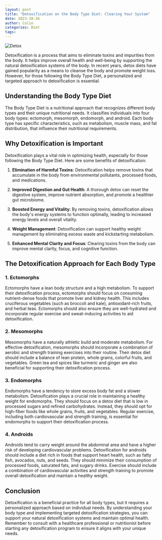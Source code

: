 ```yaml
---
layout: post
title: "Detoxification on the Body Type Diet: Clearing Your System"
date: 2023-10-26
author: Colin
categories: Diet
tags: 
---
```


![Detox](https://source.unsplash.com/1600x900/?detox)

Detoxification is a process that aims to eliminate toxins and impurities from the body. It helps improve overall health and well-being by supporting the natural detoxification systems of the body. In recent years, detox diets have gained popularity as a means to cleanse the body and promote weight loss. However, for those following the Body Type Diet, a personalized and targeted approach to detoxification is essential.

## Understanding the Body Type Diet

The Body Type Diet is a nutritional approach that recognizes different body types and their unique nutritional needs. It classifies individuals into four body types: ectomorph, mesomorph, endomorph, and android. Each body type has specific characteristics, such as metabolism, muscle mass, and fat distribution, that influence their nutritional requirements.

## Why Detoxification is Important

Detoxification plays a vital role in optimizing health, especially for those following the Body Type Diet. Here are some benefits of detoxification:

1. **Elimination of Harmful Toxins**: Detoxification helps remove toxins that accumulate in the body from environmental pollutants, processed foods, and medications.

2. **Improved Digestion and Gut Health**: A thorough detox can reset the digestive system, improve nutrient absorption, and promote a healthier gut microbiome.

3. **Boosted Energy and Vitality**: By removing toxins, detoxification allows the body's energy systems to function optimally, leading to increased energy levels and overall vitality.

4. **Weight Management**: Detoxification can support healthy weight management by eliminating excess waste and kickstarting metabolism.

5. **Enhanced Mental Clarity and Focus**: Clearing toxins from the body can improve mental clarity, focus, and cognitive function.

## The Detoxification Approach for Each Body Type

### 1. Ectomorphs

Ectomorphs have a lean body structure and a high metabolism. To support their detoxification process, ectomorphs should focus on consuming nutrient-dense foods that promote liver and kidney health. This includes cruciferous vegetables (such as broccoli and kale), antioxidant-rich fruits, and herbal teas. Ectomorphs should also ensure they are well-hydrated and incorporate regular exercise and sweat-inducing activities to aid detoxification.

### 2. Mesomorphs

Mesomorphs have a naturally athletic build and moderate metabolism. For effective detoxification, mesomorphs should incorporate a combination of aerobic and strength training exercises into their routine. Their detox diet should include a balance of lean protein, whole grains, colorful fruits, and vegetables. Green tea and spices like turmeric and ginger are also beneficial for supporting their detoxification process.

### 3. Endomorphs

Endomorphs have a tendency to store excess body fat and a slower metabolism. Detoxification plays a crucial role in maintaining a healthy weight for endomorphs. They should focus on a detox diet that is low in processed sugars and refined carbohydrates. Instead, they should opt for high-fiber foods like whole grains, fruits, and vegetables. Regular exercise, including both cardiovascular and strength training, is essential for endomorphs to support their detoxification process.

### 4. Androids

Androids tend to carry weight around the abdominal area and have a higher risk of developing cardiovascular problems. Detoxification for androids should include a diet rich in foods that support heart health, such as fatty fish, avocados, nuts, and seeds. They should minimize their consumption of processed foods, saturated fats, and sugary drinks. Exercise should include a combination of cardiovascular activities and strength training to promote overall detoxification and maintain a healthy weight.

## Conclusion

Detoxification is a beneficial practice for all body types, but it requires a personalized approach based on individual needs. By understanding your body type and implementing targeted detoxification strategies, you can support your natural detoxification systems and maintain optimal health. Remember to consult with a healthcare professional or nutritionist before starting any detoxification program to ensure it aligns with your unique needs.